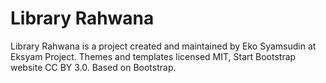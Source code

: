# Library Rahwana
Library Rahwana is a project created and maintained by Eko Syamsudin at Eksyam Project.  Themes and templates licensed MIT, Start Bootstrap website CC BY 3.0.  Based on Bootstrap.
